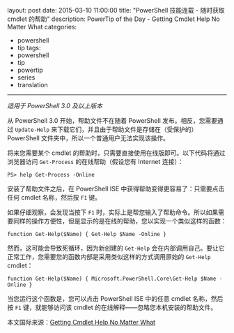﻿layout: post
date: 2015-03-10 11:00:00
title: "PowerShell 技能连载 - 随时获取 cmdlet 的帮助"
description: PowerTip of the Day - Getting Cmdlet Help No Matter What
categories:
- powershell
- tip
tags:
- powershell
- tip
- powertip
- series
- translation
---
_适用于 PowerShell 3.0 及以上版本_

从 PowerShell 3.0 开始，帮助文件不在随着 PowerShell 发布。相反，您需要通过 `Update-Help` 来下载它们，并且由于帮助文件是存储在（受保护的）PowerShell 文件夹中，所以一个普通用户无法实现该操作。

将来您需要某个 cmdlet 的帮助时，只需要直接使用在线版即可。以下代码将通过浏览器访问 `Get-Process` 的在线帮助（假设您有 Internet 连接）：

    PS> help Get-Process -Online

安装了帮助文件之后，在 PowerShell ISE 中获得帮助变得更容易了：只需要点击任何 cmdlet 名称，然后按 `F1` 键。


如果仔细观察，会发现当按下 `F1` 时，实际上是帮您输入了帮助命令。所以如果需要同样的操作方便性，但是显示的是在线的帮助，您以实现一个类似这样的函数：

    function Get-Help($Name) { Get-Help $Name -Online }  

然而，这可能会导致死循环，因为新创建的 `Get-Help` 会在内部调用自己。要让它正常工作，您需要您的函数内部是采用类似这样的方式调用原始的 `Get-Help` cmdlet：

    function Get-Help($Name) { Microsoft.PowerShell.Core\Get-Help $Name -Online } 

当您运行这个函数是，您可以点击 PowerShell ISE 中的任意 cmdlet 名称，然后按 `F1` 键，就能够访问该 cmdlet 的在线解释——忽略您本机安装的帮助文件。

<!--more-->
本文国际来源：[Getting Cmdlet Help No Matter What](http://powershell.com/cs/blogs/tips/archive/2015/03/10/getting-cmdlet-help-no-matter-what.aspx)
